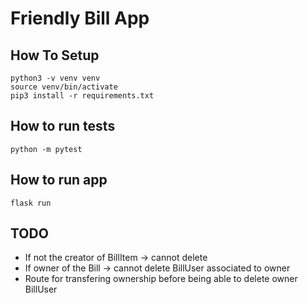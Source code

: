 # Friendly Bill App

## How To Setup

```
python3 -v venv venv
source venv/bin/activate
pip3 install -r requirements.txt
```

## How to run tests

```
python -m pytest
```

## How to run app

```
flask run
```

## TODO

- If not the creator of BillItem -> cannot delete
- If owner of the Bill -> cannot delete BillUser associated to owner
- Route for transfering ownership before being able to delete owner BillUser
